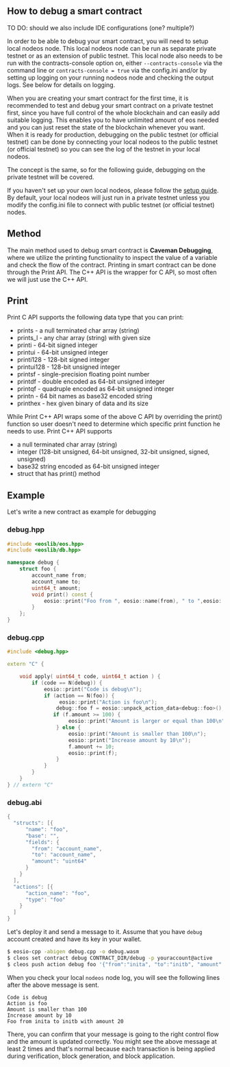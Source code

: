 ## How to debug a smart contract
TO DO: should we also include IDE configurations (one? multiple?)

In order to be able to debug your smart contract, you will need to setup local nodeos node. This local nodeos node can be run as separate private testnet or as an extension of public testnet.  This local node also needs to be run with the contracts-console option on, either `--contracts-console` via the command line or `contracts-console = true` via the config.ini and/or by setting up logging on your running nodeos node and checking the output logs. See below for details on logging.

When you are creating your smart contract for the first time, it is recommended to test and debug your smart contract on a private testnet first, since you have full control of the whole blockchain and can easily add suitable logging. This enables you to have unlimited amount of eos needed and you can just reset the state of the blockchain whenever you want. When it is ready for production, debugging  on the public testnet (or official testnet) can be done by connecting your local nodeos to the public testnet (or official testnet) so you can see the log of the testnet in your local nodeos.

The concept is the same, so for the following guide, debugging on the private testnet will be covered.

If you haven't set up your own local nodeos, please follow the [setup guide](https://developers.eos.io/eosio-home/docs/getting-the-software). By default, your local nodeos will just run in a private testnet unless you modify the config.ini file to connect with public testnet (or official testnet) nodes. 

## Method
The main method used to debug smart contract is **Caveman Debugging**, where we utilize the printing functionality to inspect the value of a variable and check the flow of the contract. Printing in smart contract can be done through the Print API. The C++ API is the wrapper for C API, so most often we will just use the C++ API.

## Print
Print C API supports the following data type that you can print:
- prints - a null terminated char array (string)
- prints_l - any char array (string) with given size
- printi - 64-bit signed integer
- printui - 64-bit unsigned integer 
- printi128 - 128-bit signed integer
- printui128 - 128-bit unsigned integer
- printsf - single-precision floating point number
- printdf - double encoded as 64-bit unsigned integer
- printqf - quadruple encoded as 64-bit unsigned integer
- printn - 64 bit names as base32 encoded string
- printhex - hex given binary of data and its size 

While Print C++ API wraps some of the above C API by overriding the print() function so user doesn't need to determine which specific print function he needs to use. Print C++ API supports
- a null terminated char array (string)
- integer (128-bit unsigned, 64-bit unsigned, 32-bit unsigned, signed, unsigned)
- base32 string encoded as 64-bit unsigned integer
- struct that has print() method

## Example
Let's write a new contract as example for debugging

### debug.hpp

```cpp
#include <eoslib/eos.hpp>
#include <eoslib/db.hpp>

namespace debug {
    struct foo {
        account_name from;
        account_name to;
        uint64_t amount;
        void print() const {
            eosio::print("Foo from ", eosio::name(from), " to ",eosio::name(to), " with amount ", amount, "\n");
        }
    };
}
```
### debug.cpp

```cpp
#include <debug.hpp>

extern "C" {

    void apply( uint64_t code, uint64_t action ) {
        if (code == N(debug)) {
            eosio::print("Code is debug\n");
            if (action == N(foo)) {
                 eosio::print("Action is foo\n");
                debug::foo f = eosio::unpack_action_data<debug::foo>();
               if (f.amount >= 100) {
                    eosio::print("Amount is larger or equal than 100\n");
                } else {
                    eosio::print("Amount is smaller than 100\n");
                    eosio::print("Increase amount by 10\n");
                    f.amount += 10;
                    eosio::print(f);
                }
            }
        }
    }
} // extern "C"
```
### debug.abi

```cpp
{
  "structs": [{
      "name": "foo",
      "base": "",
      "fields": {
        "from": "account_name",
        "to": "account_name",
        "amount": "uint64"
      }
    }
  ],
  "actions": [{
      "action_name": "foo",
      "type": "foo"
    }
  ]
}
```
Let's deploy it and send a message to it. Assume that you have `debug` account created and have its key in your wallet.

```bash
$ eosio-cpp -abigen debug.cpp -o debug.wasm
$ cleos set contract debug CONTRACT_DIR/debug -p youraccount@active
$ cleos push action debug foo '{"from":"inita", "to":"initb", "amount":10}' --scope debug
```

When you check your local `nodeos` node log, you will see the following lines after the above message is sent.

```
Code is debug
Action is foo
Amount is smaller than 100
Increase amount by 10
Foo from inita to initb with amount 20
```

There, you can confirm that your message is going to the right control flow and the amount is updated correctly. You might see the above message at least 2 times and that's normal because each transaction is being applied during verification, block generation, and block application.